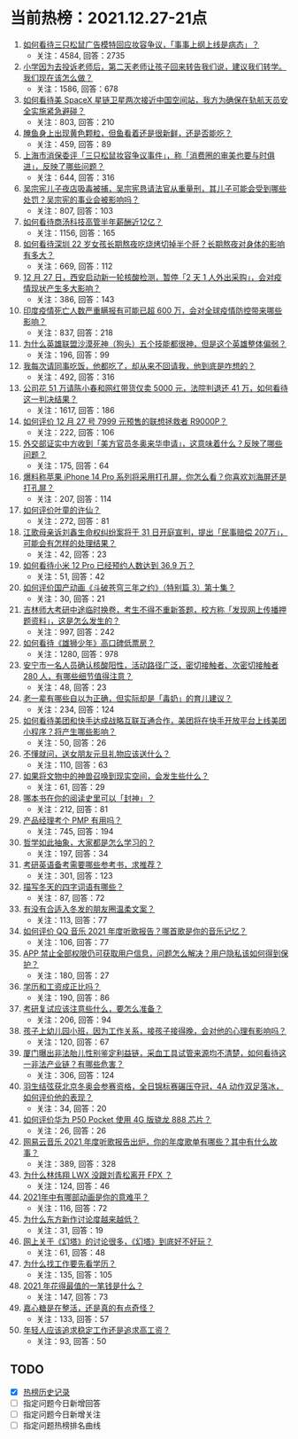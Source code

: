 # 当前热榜：2021.12.27-21点
1. [如何看待三只松鼠广告模特回应妆容争议，「事事上纲上线是病态」？](https://www.zhihu.com/question/508523963)
    * 关注：4584, 回答：2735
2. [小学因为去投诉老师后，第二天老师让孩子回来转告我们说，建议我们转学。我们现在该怎么做？](https://www.zhihu.com/question/508059285)
    * 关注：1586, 回答：678
3. [如何看待美 SpaceX 星链卫星两次接近中国空间站，我方为确保在轨航天员安全实施紧急避碰？](https://www.zhihu.com/question/508552825)
    * 关注：803, 回答：210
4. [腌鱼身上出现黄色颗粒，但鱼看着还是很新鲜，还是否能吃？](https://www.zhihu.com/question/508328937)
    * 关注：459, 回答：89
5. [上海市消保委评「三只松鼠妆容争议事件」，称「消费圈的审美也要与时俱进」，反映了哪些问题？](https://www.zhihu.com/question/508548013)
    * 关注：644, 回答：316
6. [吴宗宪儿子夜店吸毒被捕，吴宗宪恳请法官从重量刑，其儿子可能会受到哪些处罚？吴宗宪的事业会被影响吗？](https://www.zhihu.com/question/508449637)
    * 关注：807, 回答：103
7. [如何看待商汤科技高管半年薪酬近12亿？](https://www.zhihu.com/question/507897871)
    * 关注：1156, 回答：165
8. [如何看待深圳 22 岁女孩长期熬夜吃烧烤切掉半个肝？长期熬夜对身体的影响有多大？](https://www.zhihu.com/question/508359074)
    * 关注：669, 回答：112
9. [12 月 27 日，西安启动新一轮核酸检测，暂停「2 天 1 人外出采购」，会对疫情现状产生多大影响？](https://www.zhihu.com/question/508541446)
    * 关注：386, 回答：143
10. [印度疫情死亡人数严重瞒报有可能已超  600 万，会对全球疫情防控带来哪些影响？](https://www.zhihu.com/question/508483330)
    * 关注：837, 回答：218
11. [为什么英雄联盟沙漠死神（狗头）五个技能都很神，但是这个英雄整体偏弱？](https://www.zhihu.com/question/507157038)
    * 关注：196, 回答：99
12. [我每次请同事吃饭，他都吃了，却从来不回请我，他到底是咋想的？](https://www.zhihu.com/question/505106561)
    * 关注：492, 回答：316
13. [公司花 51 万请陈小春和网红带货仅卖 5000 元，法院判退还 41 万，如何看待这一判决结果？](https://www.zhihu.com/question/508330086)
    * 关注：1617, 回答：186
14. [如何评价 12 月 27 号 7999 元预售的联想拯救者 R9000P？](https://www.zhihu.com/question/508503587)
    * 关注：222, 回答：106
15. [外交部证实中方收到「美方官员冬奥来华申请」，这意味着什么？反映了哪些问题？](https://www.zhihu.com/question/508593628)
    * 关注：175, 回答：64
16. [爆料称苹果 iPhone 14 Pro 系列将采用打孔屏，你怎么看？你喜欢刘海屏还是打孔屏？](https://www.zhihu.com/question/508067311)
    * 关注：207, 回答：114
17. [如何评价叶童的许仙？](https://www.zhihu.com/question/45132441)
    * 关注：272, 回答：81
18. [江歌母亲诉刘鑫生命权纠纷案将于 31 日开庭宣判，提出「民事赔偿 207万」，可能会有怎样的处理结果？](https://www.zhihu.com/question/508586580)
    * 关注：42, 回答：23
19. [如何看待小米 12 Pro 已经预约人数达到 36.9 万？](https://www.zhihu.com/question/508474921)
    * 关注：51, 回答：42
20. [如何评价国产动画《斗破苍穹三年之约》（特别篇 3）第十集？](https://www.zhihu.com/question/508095662)
    * 关注：30, 回答：21
21. [吉林师大考研中途临时换卷，考生不得不重新答题，校方称「发现网上传播押题资料」，这是怎么发生的？](https://www.zhihu.com/question/508448795)
    * 关注：997, 回答：242
22. [如何看待《雄狮少年》高口碑低票房？](https://www.zhihu.com/question/507465329)
    * 关注：1280, 回答：978
23. [安宁市一名人员确认核酸阳性，活动路径广泛，密切接触者、次密切接触者 280 人，有哪些细节值得注意？](https://www.zhihu.com/question/508579624)
    * 关注：48, 回答：23
24. [老一辈有哪些自以为正确，但实际却是「毒奶」的育儿建议？](https://www.zhihu.com/question/505133460)
    * 关注：234, 回答：124
25. [如何看待美团和快手达成战略互联互通合作，美团将在快手开放平台上线美团小程序？将产生哪些影响？](https://www.zhihu.com/question/508603512)
    * 关注：50, 回答：26
26. [不懂就问，送女朋友元旦礼物应该送什么？](https://www.zhihu.com/question/306319409)
    * 关注：110, 回答：63
27. [如果将文物中的神兽召唤到现实空间，会发生些什么？](https://www.zhihu.com/question/508104976)
    * 关注：61, 回答：29
28. [哪本书在你的阅读史里可以「封神」？](https://www.zhihu.com/question/487510346)
    * 关注：212, 回答：81
29. [产品经理考个 PMP 有用吗？](https://www.zhihu.com/question/19725633)
    * 关注：745, 回答：194
30. [哲学如此抽象，大家都是怎么学习的？](https://www.zhihu.com/question/304130360)
    * 关注：197, 回答：34
31. [考研英语备考需要哪些参考书，求推荐？](https://www.zhihu.com/question/485475850)
    * 关注：301, 回答：123
32. [描写冬天的四字词语有哪些？](https://www.zhihu.com/question/422405474)
    * 关注：87, 回答：72
33. [有没有合适入冬发的朋友圈温柔文案？](https://www.zhihu.com/question/501914107)
    * 关注：113, 回答：77
34. [如何评价 QQ 音乐 2021 年度听歌报告？哪首歌是你的音乐记忆？](https://www.zhihu.com/question/508541619)
    * 关注：106, 回答：77
35. [APP 禁止全部权限仍可获取用户信息，问题怎么解决？用户隐私该如何得到保护？](https://www.zhihu.com/question/508227364)
    * 关注：180, 回答：27
36. [学历和工资成正比吗？](https://www.zhihu.com/question/508097039)
    * 关注：190, 回答：86
37. [考研复试应该注意些什么，要怎么准备？](https://www.zhihu.com/question/482052495)
    * 关注：206, 回答：94
38. [孩子上幼儿园小班，因为工作关系，接孩子接得晚，会对他的心理有影响吗？](https://www.zhihu.com/question/318465767)
    * 关注：120, 回答：67
39. [厦门曝出非法胎儿性别鉴定利益链，采血工具试管来源均不清楚，如何看待这一非法产业链？有哪些危害？](https://www.zhihu.com/question/508508477)
    * 关注：306, 回答：124
40. [羽生结弦获北京冬奥会参赛资格，全日锦标赛碾压夺冠，4A 动作双足落冰，如何评价他的表现？](https://www.zhihu.com/question/508457255)
    * 关注：34, 回答：20
41. [如何评价华为 P50 Pocket 使用 4G 版骁龙 888 芯片？](https://www.zhihu.com/question/507976464)
    * 关注：26, 回答：26
42. [网易云音乐 2021 年度听歌报告出炉，你的年度歌单有哪些？其中有什么故事？](https://www.zhihu.com/question/508505074)
    * 关注：389, 回答：328
43. [为什么林炜翔 LWX 没跟刘青松离开 FPX ？](https://www.zhihu.com/question/504952359)
    * 关注：124, 回答：46
44. [2021年中有哪部动画是你的意难平？](https://www.zhihu.com/question/507701842)
    * 关注：116, 回答：72
45. [为什么东方新作讨论度越来越低？](https://www.zhihu.com/question/503581843)
    * 关注：31, 回答：19
46. [网上关于《幻塔》的讨论很多，《幻塔》到底好不好玩？](https://www.zhihu.com/question/506806668)
    * 关注：61, 回答：48
47. [为什么找工作要先看学历？](https://www.zhihu.com/question/497657796)
    * 关注：135, 回答：105
48. [2021 年花得最值的一笔钱是什么？](https://www.zhihu.com/question/503464255)
    * 关注：147, 回答：73
49. [嘉心糖是在整活，还是真的有点奇怪？](https://www.zhihu.com/question/506909005)
    * 关注：133, 回答：57
50. [年轻人应该追求稳定工作还是追求高工资？](https://www.zhihu.com/question/506756831)
    * 关注：93, 回答：50
## TODO
* [x] [热榜历史记录](hot_history/AllHot.md)
* [ ] 指定问题今日新增回答
* [ ] 指定问题今日新增关注
* [ ] 指定问题热榜排名曲线
